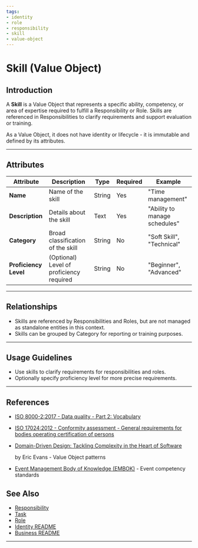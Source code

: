 ```yaml
---
tags:
- identity
- role
- responsibility
- skill
- value-object
---
```


# Skill (Value Object)

## Introduction

A **Skill** is a Value Object that represents a specific ability, competency, or area of expertise required to fulfill a
Responsibility or Role. Skills are referenced in Responsibilities to clarify requirements and support evaluation or
training.

As a Value Object, it does not have identity or lifecycle - it is immutable and defined by its attributes.

---

## **Attributes**

| Attribute             | Description                              | Type   | Required | Example                       |
| --------------------- | ---------------------------------------- | ------ | -------- | ----------------------------- |
| **Name**              | Name of the skill                        | String | Yes      | "Time management"             |
| **Description**       | Details about the skill                  | Text   | Yes      | "Ability to manage schedules" |
| **Category**          | Broad classification of the skill        | String | No       | "Soft Skill", "Technical"     |
| **Proficiency Level** | (Optional) Level of proficiency required | String | No       | "Beginner", "Advanced"        |

---

## **Relationships**

- Skills are referenced by Responsibilities and Roles, but are not managed as standalone entities in this context.
- Skills can be grouped by Category for reporting or training purposes.

---

## **Usage Guidelines**

- Use skills to clarify requirements for responsibilities and roles.
- Optionally specify proficiency level for more precise requirements.

---

## References

- [ISO 8000-2:2017 - Data quality - Part 2: Vocabulary](https://www.iso.org/standard/36326.html)
- [ISO 17024:2012 - Conformity assessment - General requirements for bodies operating certification of persons](https://www.iso.org/standard/29315.html)
- [Domain-Driven Design: Tackling Complexity in the Heart of Software](https://www.amazon.com/Domain-Driven-Design-Tackling-Complexity-Software/dp/0321125215)

  by Eric Evans - Value Object patterns

- [Event Management Body of Knowledge (EMBOK)](https://www.embok.org/index.php/embok-model) - Event competency standards

## See Also

- [Responsibility](../../../identity/role/responsibility/responsibility.md)
- [Task](../../../identity/role/responsibility/task.md)
- [Role](../../../identity/role/role.md)
- [Identity README](../../../identity/README.md)
- [Business README](../../../README.md)

---
